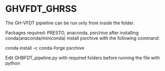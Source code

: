 # GHVFDT_GHRSS

The GH-VFDT pipieline can be run only from inside the folder. 


Packages required: PRESTO, anaconda, psrchive
after installing conda(anaconda/miniconda) install psrchive with the following command:

conda install -c conda-forge psrchive

Edit GHBFDT_pipeline.py with required folders before running the file with python


